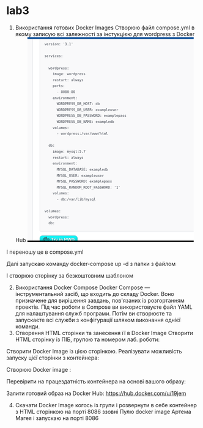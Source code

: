# lab3
1.	Використання готових Docker Images
Створюю файл compose.yml в якому записую всі залежності за інстукцією для wordpress з Docker Hub
 ![screen](SCREENS3/screen1.png)

І переношу це в compose.yml

  

Далі запускаю команду docker-compose up -d з папки з файлом
 

 
І створюю сторінку за безкоштовним шаблоном


 
2.	Використання Docker Compose
Docker Compose — інструментальний засіб, що входить до складу Docker. Воно призначене для вирішення завдань, пов'язаних із розгортанням проектів. Під час роботи в Compose ви використовуєте файл YAML для налаштування служб програми. Потім ви створюєте та запускаєте всі служби з конфігурації шляхом виконання однієї команди.
3.	Створення HTML сторінки та занесення її в Docker Image
Створити HTML сторінку із ПІБ, групою та номером лаб. роботи:
 

Створити Docker Image із цією сторінкою.
Реалізувати можливість запуску цієї сторінки з контейнера:
 

Створюю Docker image :
 

Перевірити на працездатність контейнера на основі вашого образу:
 

 

Залити готовий образ на Docker Hub:
https://hub.docker.com/u/19jem
 

4.	Скачати Docker Image когось із групи і розвернути в себе контейнер з HTML сторінкою на порті 8086 ззовні
Пулю docker image Артема Магея і запускаю на порті 8086

 

